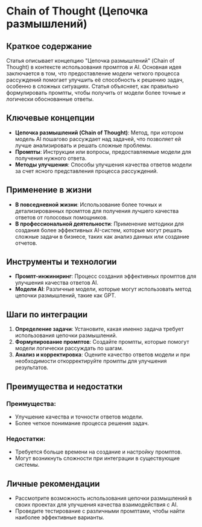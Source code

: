 # Chain of Thought (Цепочка размышлений)

## Краткое содержание
Статья описывает концепцию "Цепочка размышлений" (Chain of Thought) в контексте использования промптов и AI. Основная идея заключается в том, что предоставление модели четкого процесса рассуждений помогает улучшить её способность к решению задач, особенно в сложных ситуациях. Статья объясняет, как правильно формулировать промпты, чтобы получить от модели более точные и логически обоснованные ответы.

## Ключевые концепции
- **Цепочка размышлений (Chain of Thought)**: Метод, при котором модель AI пошагово рассуждает над задачей, что позволяет ей лучше анализировать и решать сложные проблемы.
- **Промпты**: Инструкции или вопросы, предоставляемые модели для получения нужного ответа.
- **Методы улучшения**: Способы улучшения качества ответов модели за счет ясного представления процесса рассуждений.

## Применение в жизни
- **В повседневной жизни**: Использование более точных и детализированных промптов для получения лучшего качества ответов от голосовых помощников.
- **В профессиональной деятельности**: Применение методики для создания более эффективных AI-систем, которые могут решать сложные задачи в бизнесе, таких как анализ данных или создание отчетов.

## Инструменты и технологии
- **Промпт-инжиниринг**: Процесс создания эффективных промптов для улучшения качества ответов AI.
- **Модели AI**: Различные модели, которые могут использовать метод цепочки размышлений, такие как GPT.

## Шаги по интеграции
1. **Определение задачи**: Установите, какая именно задача требует использования цепочки размышлений.
2. **Формулирование промптов**: Создайте промпты, которые помогут модели логически рассуждать по шагам.
3. **Анализ и корректировка**: Оцените качество ответов модели и при необходимости откорректируйте промпты для улучшения результатов.

## Преимущества и недостатки
### Преимущества:
- Улучшение качества и точности ответов модели.
- Более четкое понимание процесса решения задач.

### Недостатки:
- Требуется больше времени на создание и настройку промптов.
- Могут возникнуть сложности при интеграции в существующие системы.

## Личные рекомендации
- Рассмотрите возможность использования цепочки размышлений в своих проектах для улучшения качества взаимодействия с AI.
- Проведите тестирование с различными промптами, чтобы найти наиболее эффективные варианты.
